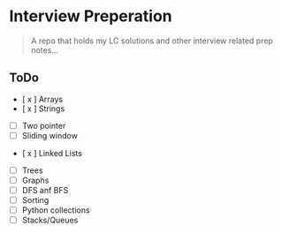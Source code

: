 # Interview Preperation
> A repo that holds my LC solutions and other interview related prep notes...

## ToDo
- [ x ] Arrays
- [ x ] Strings
- [ ] Two pointer
- [ ] Sliding window
- [ x ] Linked Lists
- [ ] Trees
- [ ] Graphs
- [ ] DFS anf BFS
- [ ] Sorting
- [ ] Python collections
- [ ] Stacks/Queues